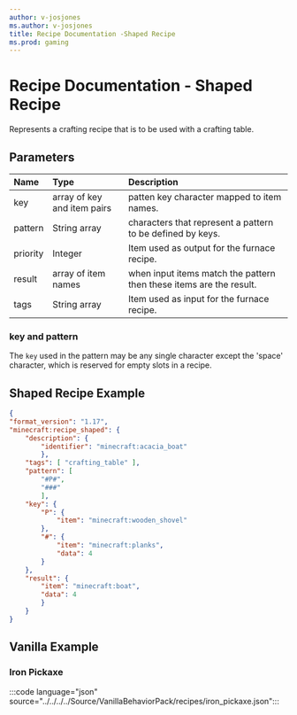 ```yaml
---
author: v-josjones
ms.author: v-josjones
title: Recipe Documentation -Shaped Recipe
ms.prod: gaming
---
```


# Recipe Documentation - Shaped Recipe

Represents a crafting recipe that is to be used with a crafting table.

## Parameters

|Name |Type| Description |
|:-----------|:-----------|:-----------|
|key| array of key and item pairs| patten key character mapped to item names. |
|pattern|String array| characters that represent a pattern to be defined by keys. |
|priority| Integer| Item used as output for the furnace recipe. |
|result| array of item names| when input items match the pattern then these items are the result. |
|tags |String array| Item used as input for the furnace recipe. |

### key and pattern

The `key` used in the pattern may be any single character except the 'space' character, which is reserved for empty slots in a recipe.

## Shaped Recipe Example

```JSON
{
"format_version": "1.17",
"minecraft:recipe_shaped": {
    "description": {
        "identifier": "minecraft:acacia_boat"
        },
    "tags": [ "crafting_table" ],
    "pattern": [
        "#P#",
        "###"
        ],
    "key": {
        "P": {
            "item": "minecraft:wooden_shovel"
        },
        "#": {
            "item": "minecraft:planks",
            "data": 4
        }
    },
    "result": {
        "item": "minecraft:boat",
        "data": 4
        }
    }
}
```

## Vanilla Example

### Iron Pickaxe

:::code language="json" source="../../../../Source/VanillaBehaviorPack/recipes/iron_pickaxe.json":::
